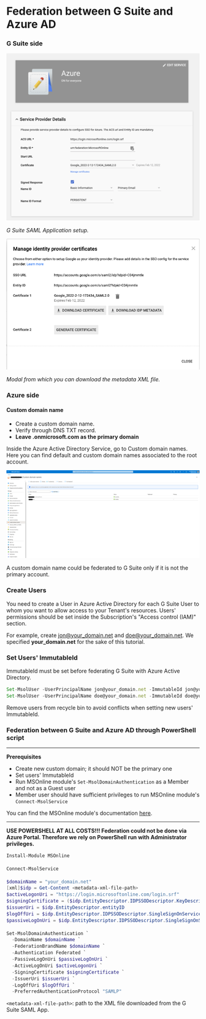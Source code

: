 # Federation between G Suite and Azure AD

### G Suite side

![](../../images/tutorials/azure/G_SUITE_FEDERATION_SETUP-1.png)

*G Suite SAML Application setup.*

![](../../images/tutorials/azure/G_SUITE_FEDERATION_SETUP-2.png)

*Modal from which you can download the metadata XML file.*

### Azure side

#### Custom domain name

- Create a custom domain name.
- Verify through DNS TXT record.
- **Leave .onmicrosoft.com as the primary domain**

Inside the Azure Active Directory Service, go to Custom domain names. Here you can find default and custom domain names associated to the root account.

![](../../images/tutorials/azure/G_SUITE_FEDERATION_SETUP-3.png)

A custom domain name could be federated to G Suite only if it is not the primary account.

### Create <YOUR DOMAIN> Users

You need to create a User in Azure Active Directory for each G Suite User to whom you want to allow
access to your Tenant's resources. Users' permissions should be set inside the Subscription's "Access control (IAM)" section.

For example, create jon@your_domain.net and doe@your_domain.net.
We specified **your_domain.net** for the sake of this tutorial.

### Set Users' ImmutableId

ImmutableId must be set before federating G Suite with Azure Active Directory.

```jsx
Set-MsolUser -UserPrincipalName jon@your_domain.net -ImmutableId jon@your_domain.net
Set-MsolUser -UserPrincipalName doe@your_domain.net -ImmutableId doe@your_domain.net
```

Remove users from recycle bin to avoid conflicts when setting new users' ImmutableId.

### Federation between G Suite and Azure AD through PowerShell script

---

**Prerequisites**

- Create new custom domain; it should NOT be the primary one
- Set users' ImmutableId
- Run MSOnline module's `Set-MsolDomainAuthentication` as a Member and not as a Guest user
- Member user should have sufficient privileges to run MSOnline module's `Connect-MsolService`

You can find the MSOnline module's documentation [here](https://docs.microsoft.com/en-us/powershell/module/msonline/?view=azureadps-1.0#msonline).

---

**USE POWERSHELL AT ALL COSTS!!!
Federation could not be done via Azure Portal. Therefore we rely on PowerShell run with Administrator privileges.**

```powershell
Install-Module MSOnline

Connect-MsolService

$domainName = "your_domain.net"
[xml]$idp = Get-Content <metadata-xml-file-path>
$activeLogonUri = "https://login.microsoftonline.com/login.srf"
$signingCertificate = ($idp.EntityDescriptor.IDPSSODescriptor.KeyDescriptor.KeyInfo.X509Data.X509Certificate | Out-String).Trim()
$issuerUri = $idp.EntityDescriptor.entityID
$logOffUri = $idp.EntityDescriptor.IDPSSODescriptor.SingleSignOnService.Location[0]
$passiveLogOnUri = $idp.EntityDescriptor.IDPSSODescriptor.SingleSignOnService.Location[0]

Set-MsolDomainAuthentication `
  -DomainName $domainName `
  -FederationBrandName $domainName `
  -Authentication Federated `
  -PassiveLogOnUri $passiveLogOnUri `
  -ActiveLogOnUri $activeLogonUri `
  -SigningCertificate $signingCertificate `
  -IssuerUri $issuerUri `
  -LogOffUri $logOffUri `
  -PreferredAuthenticationProtocol "SAMLP"
```

`<metadata-xml-file-path>`: path to the XML file downloaded from the G Suite SAML App.
